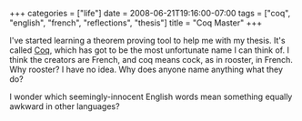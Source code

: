 +++
categories = ["life"]
date = 2008-06-21T19:16:00-07:00
tags = ["coq", "english", "french", "reflections", "thesis"]
title = "Coq Master"
+++

I've started learning a theorem proving tool to help me with my thesis. It's called [Coq](https://coq.inria.fr), which has got to be the most unfortunate name I can think of. I think the creators are French, and coq means cock, as in rooster, in French. Why rooster? I have no idea. Why does anyone name anything what they do?

I wonder which seemingly-innocent English words mean something equally awkward in other languages?
